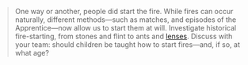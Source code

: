 > One way or another, people did start the fire. While fires can occur naturally, different methods—such as matches, and episodes of the Apprentice—now allow us to start them at will. Investigate historical fire-starting, from stones and flint to ants and [lenses](https://www.youtube.com/watch?v=0ZNsfx7soUs). Discuss with your team: should children be taught how to start fires—and, if so, at what age?

